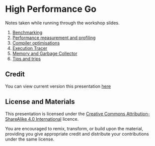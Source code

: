 # High Performance Go

Notes taken while running through the workshop slides.

1. [Benchmarking](01-Benchmarking.md)
1. [Performance measurement and profiling](02-Performance-measurement-and-profiling.md)
1. [Compiler optimisations](03-Compiler-optimisations.md)
1. [Execution Tracer](04-Execution-Tracer.md)
1. [Memory and Garbage Collector](05-Memory-and-Garbage-Collector.md)
1. [Tips and trips](06-Tips-and-trips.md)

## Credit

You can view current version this presentation [here](https://bit.ly/dotgo2019)

## License and Materials

This presentation is licensed under the [Creative Commons Attribution-ShareAlike 4.0 International](https://creativecommons.org/licenses/by-sa/4.0/) licence.

You are encouraged to remix, transform, or build upon the material, providing you give appropriate credit and distribute your contributions under the same license.
